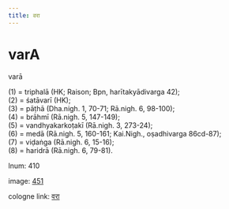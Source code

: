 ```yaml
---
title: वरा
---
```


# varA

varā  <div n="P" />(1) = triphalā (HK; Raison; Bpn, harītakyādivarga 42); <div n="P" />(2) = śatāvarī (HK); <div n="P" />(3) = pāṭhā (Dha.nigh. 1, 70-71; Rā.nigh. 6, 98-100); <div n="P" />(4) = brāhmī (Rā.nigh. 5, 147-149); <div n="P" />(5) = vandhyakarkoṭakī (Rā.nigh. 3, 273-24); <div n="P" />(6) = medā (Rā.nigh. 5, 160-161; Kai.Nigh., oṣadhivarga 86cd-87); <div n="P" />(7) = viḍaṅga (Rā.nigh. 6, 15-16); <div n="P" />(8) = haridrā (Rā.nigh. 6, 79-81).

lnum: 410

image: [451](https://www.sanskrit-lexicon.uni-koeln.de/scans/csl-apidev/servepdf.php?dict=snp&page=451)

cologne link: [वरा](https://sanskrit-lexicon.uni-koeln.de/scans/csl-apidev/getword.php?dict=snp&key=वरा)

